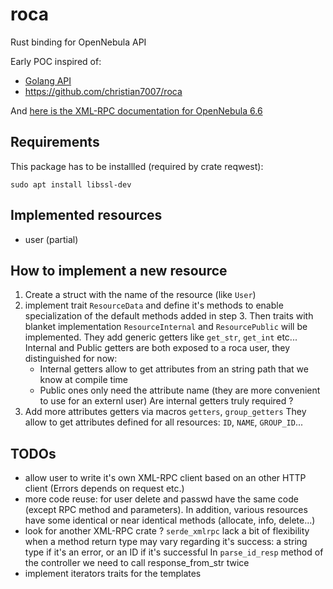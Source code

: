 # roca

Rust binding for OpenNebula API

Early POC inspired of:

- [Golang API](https://github.com/OpenNebula/one/tree/master/src/oca/go/src/goca)
- https://github.com/christian7007/roca

And [here is the XML-RPC documentation for OpenNebula 6.6](https://docs.opennebula.io/6.6/integration_and_development/system_interfaces/api.html)

## Requirements

This package has to be installled (required by crate reqwest):
```
sudo apt install libssl-dev
```

## Implemented resources

- user (partial)

## How to implement a new resource

1. Create a struct with the name of the resource (like `User`)
2. implement trait `ResourceData` and define it's methods to enable specialization of the default methods added in step 3.
   Then traits with blanket implementation `ResourceInternal` and `ResourcePublic` will be implemented.
   They add generic getters like `get_str`, `get_int` etc...
   Internal and Public getters are both exposed to a roca user, they distinguished for now:
   - Internal getters allow to get attributes from an string path that we know at compile time
   - Public ones only need the attribute name (they are more convenient to use for an externl user)
   Are internal getters truly required ?
4. Add more attributes getters via macros `getters`, `group_getters`
   They allow to get attributes defined for all resources: `ID`, `NAME`, `GROUP_ID`...

## TODOs

- allow user to write it's own XML-RPC client based on an other HTTP client (Errors depends on request etc.)
- more code reuse: for user delete and passwd have the same code (except RPC method and parameters). In addition, various resources have some identical or near identical methods (allocate, info, delete...)
- look for another XML-RPC crate ?
  `serde_xmlrpc` lack a bit of flexibility when a method return type may vary regarding it's success:
  a string type if it's an error, or an ID if it's successful
  In `parse_id_resp` method of the controller we need to call response_from_str twice
- implement iterators traits for the templates
